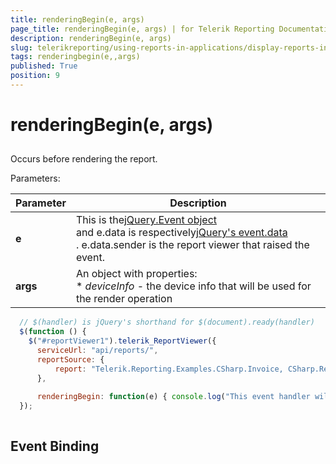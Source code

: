 ```yaml
---
title: renderingBegin(e, args)
page_title: renderingBegin(e, args) | for Telerik Reporting Documentation
description: renderingBegin(e, args)
slug: telerikreporting/using-reports-in-applications/display-reports-in-applications/web-application/html5-report-viewer/api-reference/reportviewer/events/renderingbegin(e,-args)
tags: renderingbegin(e,,args)
published: True
position: 9
---
```


# renderingBegin(e, args)



## 

Occurs before rendering the report.


Parameters:



| Parameter | Description |
| ------ | ------ |
| __e__ |This is the[jQuery.Event object<br/>](https://api.jquery.com/category/events/event-object/<br/>)and e.data is respectively[jQuery's event.data<br/>](https://api.jquery.com/event.data/<br/>). e.data.sender is the report viewer that raised the event.|
| __args__ |An object with properties:<br/>*  *deviceInfo* - the device info that will be used for the render operation|




	
````js
  // $(handler) is jQuery's shorthand for $(document).ready(handler)
  $(function () {
    $("#reportViewer1").telerik_ReportViewer({
      serviceUrl: "api/reports/",
      reportSource: {
          report: "Telerik.Reporting.Examples.CSharp.Invoice, CSharp.ReportLibrary"
      },
      
      renderingBegin: function(e) { console.log("This event handler will be called before rendering the report."); }
  });
          
````




## Event Binding
